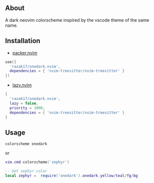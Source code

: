 
## About

A dark neovim colorscheme inspired by the vscode theme of the same name.

## Installation

- [packer.nvim](https://github.com/wbthomason/packer.nvim)

```lua
use({
  'razak17/onedark.nvim',
  dependencies = { 'nvim-treesitter/nvim-treesitter' }
})
```

- [lazy.nvim](https://github.com/folke/lazy.nvim)

```lua
{
  'razak17/onedark.nvim',
  lazy = false,
  priority = 1000,
  dependencies = { 'nvim-treesitter/nvim-treesitter' }
}
```

## Usage

```vim
colorscheme onedark
```

or

```lua
vim.cmd.colorscheme('zephyr')
```

```lua
-- Get zephyr color
local zephyr =  require('onedark').onedark.yellow/teal/fg/bg
```
